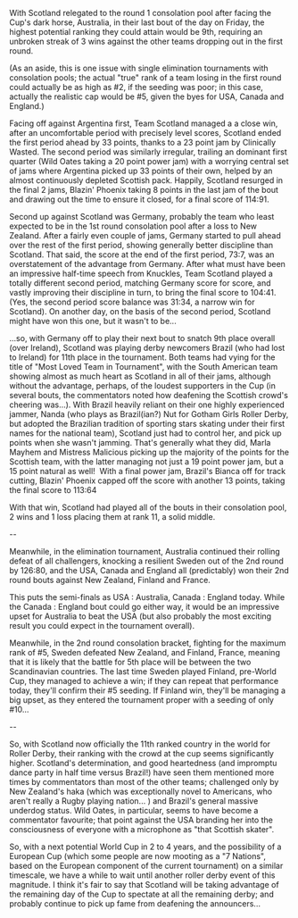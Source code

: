 <html><body><p>With Scotland relegated to the round 1 consolation pool after facing the Cup's dark horse, Australia, in their last bout of the day on Friday, the highest potential ranking they could attain would be 9th, requiring an unbroken streak of 3 wins against the other teams dropping out in the first round.

(As an aside, this is one issue with single elimination tournaments with consolation pools; the actual "true" rank of a team losing in the first round could actually be as high as #2, if the seeding was poor; in this case, actually the realistic cap would be #5, given the byes for USA, Canada and England.)

Facing off against Argentina first, Team Scotland managed a a close win, after an uncomfortable period with precisely level scores, Scotland ended the first period ahead by 33 points, thanks to a 23 point jam by Clinically Wasted. The second period was similarly irregular, trailing an dominant first quarter (Wild Oates taking a 20 point power jam) with a worrying central set of jams where Argentina picked up 33 points of their own, helped by an almost continuously depleted Scottish pack. Happily, Scotland resurged in the final 2 jams, Blazin' Phoenix taking 8 points in the last jam of the bout and drawing out the time to ensure it closed, for a final score of 114:91.

Second up against Scotland was Germany, probably the team who least expected to be in the 1st round consolation pool after a loss to New Zealand. After a fairly even couple of jams, Germany started to pull ahead over the rest of the first period, showing generally better discipline than Scotland. That said, the score at the end of the first period, 73:7, was an overstatement of the advantage from Germany. After what must have been an impressive half-time speech from Knuckles, Team Scotland played a totally different second period, matching Germany score for score, and vastly improving their discipline in turn, to bring the final score to 104:41. (Yes, the second period score balance was 31:34, a narrow win for Scotland). On another day, on the basis of the second period, Scotland might have won this one, but it wasn't to be...

...so, with Germany off to play their next bout to snatch 9th place overall (over Ireland), Scotland was playing derby newcomers Brazil (who had lost to Ireland) for 11th place in the tournament. Both teams had vying for the title of "Most Loved Team in Tournament", with the South American team showing almost as much heart as Scotland in all of their jams, although without the advantage, perhaps, of the loudest supporters in the Cup (in several bouts, the commentators noted how deafening the Scottish crowd's cheering was...). With Brazil heavily reliant on their one highly experienced jammer, Nanda (who plays as Brazil(ian?) Nut for Gotham Girls Roller Derby, but adopted the Brazilian tradition of sporting stars skating under their first names for the national team), Scotland just had to control her, and pick up points when she wasn't jamming. That's generally what they did, Marla Mayhem and Mistress Malicious picking up the majority of the points for the Scottish team, with the latter managing not just a 19 point power jam, but a 15 point natural as well!  With a final power jam, Brazil's Bianca off for track cutting, Blazin' Phoenix capped off the score with another 13 points, taking the final score to 113:64

With that win, Scotland had played all of the bouts in their consolation pool, 2 wins and 1 loss placing them at rank 11, a solid middle.

--

Meanwhile, in the elimination tournament, Australia continued their rolling defeat of all challengers, knocking a resilient Sweden out of the 2nd round by 126:80, and the USA, Canada and England all (predictably) won their 2nd round bouts against New Zealand, Finland and France.

This puts the semi-finals as USA : Australia, Canada : England today. While the Canada : England bout could go either way, it would be an impressive upset for Australia to beat the USA (but also probably the most exciting result you could expect in the tournament overall).

Meanwhile, in the 2nd round consolation bracket, fighting for the maximum rank of #5, Sweden defeated New Zealand, and Finland, France, meaning that it is likely that the battle for 5th place will be between the two Scandinavian countries. The last time Sweden played Finland, pre-World Cup, they managed to achieve a win; if they can repeat that performance today, they'll confirm their #5 seeding. If Finland win, they'll be managing a big upset, as they entered the tournament proper with a seeding of only #10...

--

So, with Scotland now officially the 11th ranked country in the world for Roller Derby, their ranking with the crowd at the cup seems significantly higher. Scotland's determination, and good heartedness (and impromptu dance party in half time versus Brazil!) have seen them mentioned more times by commentators than most of the other teams; challenged only by New Zealand's haka (which was exceptionally novel to Americans, who aren't really a Rugby playing nation... ) and Brazil's general massive underdog status. Wild Oates, in particular, seems to have become a commentator favourite; that point against the USA branding her into the consciousness of everyone with a microphone as "that Scottish skater".

So, with a next potential World Cup in 2 to 4 years, and the possibility of a European Cup (which some people are now mooting as a "7 Nations", based on the European component of the current tournament) on a similar timescale, we have a while to wait until another roller derby event of this magnitude. I think it's fair to say that Scotland will be taking advantage of the remaining day of the Cup to spectate at all the remaining derby; and probably continue to pick up fame from deafening the announcers...

 </p></body></html>
